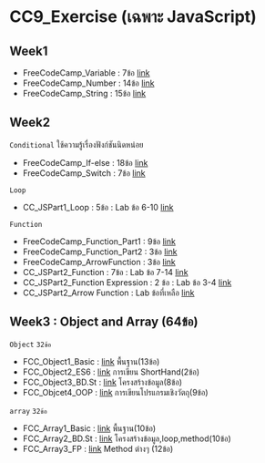 # CC9_Exercise (เฉพาะ JavaScript)


## Week1 

- FreeCodeCamp_Variable : 7ข้อ [link](https://github.com/codecamp-official-thailand/CC9_Exercise/blob/main/FCC_JS1Basic_1_Variable.md)
- FreeCodeCamp_Number : 14ข้อ [link](https://github.com/codecamp-official-thailand/CC9_Exercise/blob/main/FCC_JS1Basic_2_Number.md)
- FreeCodeCamp_String : 15ข้อ [link](https://github.com/codecamp-official-thailand/CC9_Exercise/blob/main/FCC_JS1Basic_3_String.md)


## Week2 

`Conditional` ใช้ความรู้เรื่องฟังก์ชันนิดหน่อย
- FreeCodeCamp_If-else : 18ข้อ [link](https://github.com/codecamp-official-thailand/CC9_Exercise/blob/main/FCC_JS1Basic_6_IfElse.md)
- FreeCodeCamp_Switch  : 7ข้อ [link](https://github.com/codecamp-official-thailand/CC9_Exercise/blob/main/FCC_JS1Basic_7_Switch.md)

`Loop`
- CC_JSPart1_Loop : 5ข้อ : Lab ข้อ 6-10 [link](https://docs.google.com/presentation/d/1cV72x-aXekzFT0OoXy2QXXHeId7D5l_Rq4YKRpu6Jeo/edit#slide=id.ge1100e5366_0_72)

`Function`

- FreeCodeCamp_Function_Part1 : 9ข้อ [link](https://github.com/codecamp-official-thailand/CC9_Exercise/blob/main/FCC_JS1Basic_5_Function.md)
- FreeCodeCamp_Function_Part2 : 3ข้อ [link](https://github.com/codecamp-official-thailand/CC9_Exercise/blob/main/FCC_JS1Basic_8_Function.md)
- FreeCodeCamp_ArrowFunction : 3ข้อ [link](https://github.com/codecamp-official-thailand/CC9_Exercise/blob/main/FCC_JSPart2_ES6_2_Arrow.md)
- CC_JSPart2_Function : 7ข้อ : Lab ข้อ 7-14 [link](https://docs.google.com/presentation/d/1B2hhlHcbdfdjGM_R4tLPgcJmc31wpjPCvgE-jtlkxtE/edit#slide=id.ge1dca10714_0_86)
- CC_JSPart2_Function Expression : 2 ข้อ : Lab ข้อ 3-4 [link](https://docs.google.com/presentation/d/1B2hhlHcbdfdjGM_R4tLPgcJmc31wpjPCvgE-jtlkxtE/edit#slide=id.ge1dca10714_0_224)
- CC_JSPart2_Arrow Function : Lab ข้อที่เหลือ [link](https://docs.google.com/presentation/d/1B2hhlHcbdfdjGM_R4tLPgcJmc31wpjPCvgE-jtlkxtE/edit#slide=id.ge200a3d64b_0_0)


## Week3 : Object and Array (64ข้อ)

`Object` `32ข้อ`
- FCC_Object1_Basic : [link](https://github.com/codecamp-official-thailand/CC9_Exercise/blob/main/FCC_Object1_Basic.md) พื้นฐาน(13ข้อ)
- FCC_Object2_ES6 : [link](https://github.com/codecamp-official-thailand/CC9_Exercise/blob/main/FCC_Object2_Basic.md) การเขียน ShortHand(2ข้อ)
- FCC_Object3_BD.St : [link](https://github.com/codecamp-official-thailand/CC9_Exercise/blob/main/FCC_Object3_BasicData.md) โครงสร้างข้อมูล(8ข้อ)
- FCC_Objcet4_OOP : [link](https://github.com/codecamp-official-thailand/CC9_Exercise/blob/main/FCC_Object4_OOP.md) การเขียนโปรแกรมเชิงวัตถุ(9ข้อ)

`array` `32ข้อ`
- FCC_Array1_Basic : [link](https://github.com/codecamp-official-thailand/CC9_Exercise/blob/main/FCC_Array1_Basic.md) พื้นฐาน(10ข้อ)
- FCC_Array2_BD.St : [link](https://github.com/codecamp-official-thailand/CC9_Exercise/blob/main/FCC_Array2_BasicData.md) โครงสร้างข้อมูล,loop,method(10ข้อ)
- FCC_Array3_FP : [link](https://github.com/codecamp-official-thailand/CC9_Exercise/blob/main/FCC_Array3_FP.md) Method ต่างๆ (12ข้อ)

